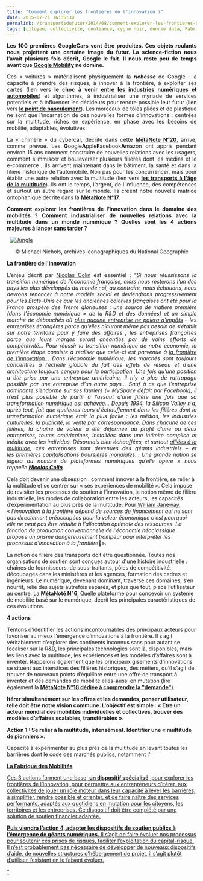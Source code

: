 ```yaml
---
title: "Comment explorer les frontières de l’innovation ?"
date: 2015-07-21 16:35:30
permalink: /transportsdufutur/2014/08/comment-explorer-les-frontieres-de-linnovation.htmlcitoyen|collectivité|confiance|cygne
tags: [citoyen, collectivité, confiance, cygne noir, donnée data, Fabrique des mobilités, google, holoptisme, innovation, intelligence collective, internet, multimodes, multitude, partage de données, Service de mobilité]
---
```


<p style="text-align: justify"><strong>Les 100 premières GoogleCars vont être produites. Ces objets roulants nous projettent une certaine image du futur. La science-fiction nous l’avait plusieurs fois décrit, Google le fait. Il nous reste peu de temps avant que <a href="https://gabrielplassat.github.io/transportsdufutur/2011/07/google-mobility-service-et-si-nous-le-faisions-sans-attendre-.html" target="_blank">Google Mobility</a> ne domine.</strong></p> <p style="text-align: justify">Ces « voitures » matérialisent physiquement la <strong><em>richesse</em> </strong>de Google : la capacité à prendre des risques, à innover à la frontière, à exploiter ses cartes (lien vers <a href="https://gabrielplassat.github.io/transportsdufutur/2012/09/lindustrie-automobile-a-choisi-de-concevoir-developper-et-commercialiser-des-produits-qui-sadaptent-a-tous-les-territoires.html" target="_blank"><strong>le choc à venir entre les industries numériques et automobiles</strong></a>) et algorithmes, à industrialiser une myriade de services potentiels et à influencer les décideurs pour rendre possible leur futur (lien vers <a href="https://gabrielplassat.github.io/transportsdufutur/2012/09/la-google-car-va-rouler-en-californie-tout-va-plus-vite-que-prevu-le-point-de-basculement-se-rapproc.html" target="_blank"><strong>le point de basculement</strong></a>). Les morceaux de tôles pliées et de plastique ne sont que l’incarnation de ces nouvelles formes d’innovations : centrées sur la multitude, riches en expérience, en phase avec les besoins de mobilité, adaptables, évolutives.</p> <p style="text-align: justify">La « chimère » du cybercar, décrite dans cette <a href="https://gabrielplassat.github.io/transportsdufutur/2014/04/metanote-20-la-voiture-sans-conducteur-la-chimere.html" target="_blank"><strong>MétaNote N°20</strong></a>, arrive, comme prévue. Les <strong>G</strong>oogle<strong>A</strong>pple<strong>F</strong>acebook<strong>A</strong>mazon ont appris pendant environ 15 ans comment construire de nouvelles relations avec les usagers, comment s’immiscer et bouleverser plusieurs filières dont les médias et le e-commerce ; ils arrivent maintenant dans le bâtiment, la santé et dans la filière historique de l’automobile. Non pas pour les concurrencer, mais pour établir une autre relation avec la multitude (lien vers <a href="https://gabrielplassat.github.io/transportsdufutur/2013/02/les-transports-a-lage-de-la-multitude.html" target="_blank"><strong>les transports à l'âge de la multitude</strong></a>). Ils ont le temps, l’argent, de l’influence, des compétences et surtout un autre regard sur le monde. Ils créent notre nouvelle matrice ontophanique décrite dans la <a href="https://gabrielplassat.github.io/transportsdufutur/2013/08/metanote-17-la-mutation-numerique-nengendre-pas-seulement-de-nouveaux-moyens-de-transports-elle-modi.html" target="_blank"><strong>MétaNote N°17</strong></a>. </p> <p style="text-align: justify"><strong>Comment explorer les frontières de l’innovation dans le domaine des mobilités ? Comment industrialiser de nouvelles relations avec la multitude dans un monde numérique ? Quelles sont les 4 actions majeures à lancer sans tarder ?</strong></p> <p style="text-align: justify">  <a class="asset-img-link" href="https://gabrielplassat.github.io/transportsdufutur/wp-content/uploads/sites/6/old/6a0120a66d2ad4970b01a511f1d148970c-pi.jpg"><img alt="Jungle" border="0" class="asset  asset-image at-xid-6a0120a66d2ad4970b01a511f1d148970c image-full img-responsive" src="/wp-content/uploads/sites/6/old/6a0120a66d2ad4970b01a511f1d148970c-800wi.jpg" title="Jungle" /></a></p> <p style="text-align: center">© Michael Nichols, archives iconographiques du National Geographic</p>   <!--more-->  <p style="text-align: justify"><strong>La frontière de l'innovation</strong></p> <p style="text-align: justify">L’enjeu décrit par <a href="http://colin-verdier.com/l-industrie-du-taxi-a-la-frontiere-de-l-innovation/" target="_blank">Nicolas Colin</a> est essentiel : “<em>Si nous réussissons la transition numérique de l’économie française, alors nous resterons l’un des pays les plus développés du monde ; si, au contraire, nous échouons, nous devrons renoncer à notre modèle social et deviendrons progressivement pour les Etats-Unis ce que les anciennes colonies françaises ont été pour la France prospère des Trente glorieuses : une source de matière première (dans l’économie numérique = de la R&D et des données) et un simple marché de débouchés où </em><a href="http://www.economie.gouv.fr/rapport-sur-la-fiscalite-du-secteur-numerique" target="_blank"><em>plus aucune entreprise ne paiera d’impôts</em></a><em> – les entreprises étrangères parce qu’elles n’auront même pas besoin de s’établir sur notre territoire pour y faire des affaires ; les entreprises françaises parce que leurs marges seront anéanties par de vains efforts de compétitivité… Pour réussir la transition numérique de notre économie, la première étape consiste à réaliser que celle-ci est parvenue à </em><a href="http://lavap.blogspot.fr/2014/02/a-la-frontiere-de-linnovation.html" target="_blank"><em>la frontière de l’innovation</em></a><em>… Dans l’économie numérique, les marchés sont toujours concentrés à l’échelle globale du fait des effets de réseau et d’une architecture toujours conçue pour la</em><em> </em><a href="http://oreilly.com/pub/a/oreilly/tim/articles/architecture_of_participation.html" target="_blank"><em>participation</em></a><em>. Une fois qu’une position a été prise par une entreprise américaine, il n’y a plus de rattrapage possible par une entreprise d’un autre pays… Sauf à ce que l’entreprise dominante s’endorme sur ses lauriers (= MySpace défait par Facebook), il n’est plus possible de partir à l’assaut d’une filière une fois que sa transformation numérique est achevée… Depuis 1994, la Silicon Valley n’a, après tout, fait que quelques tours d’échauffement dans les filières dont la transformation numérique était la plus facile : les médias, les industries culturelles, la publicité, la vente par correspondance. Dans chacune de ces filières, la chaîne de valeur a été déformée au profit d’une ou deux entreprises, toutes américaines, installées dans une intimité complice et inédite avec les individus. Désormais bien échauffées, et surtout </em><a href="http://www.henriverdier.com/2014/01/manipuler-les-foules-sentimentales-ou.html" target="_blank"><em>alliées à la multitude</em></a><em>, ces entreprises sont devenues des géants industriels – et les </em><a href="http://www.techrepublic.com/article/apple-v-google-the-goliath-deathmatch-by-the-numbers-in-2014/" target="_blank"><em>premières capitalisations boursières mondiales</em></a><em>... Une grande nation se jugera au nombre de plateformes numériques qu’elle opère » nous rappelle </em><a href="http://colin-verdier.com/l-industrie-du-taxi-a-la-frontiere-de-l-innovation/" target="_blank"><strong><em>Nicolas Colin</em></strong></a><em>.</em></p> <p style=""text-align: justify"">Cela doit devenir une obsession : comment innover à la frontière, se relier à la multitude et se centrer sur « ses expériences de mobilité ». Cela impose de revisiter les processus de soutien à l’innovation, la notion même de filière industrielle, les modes de collaboration entre les acteurs, les capacités d’expérimentation au plus près de la multitude. Pour <a href=""http://www.project-syndicate.org/commentary/china-and-the-frontiers-of-innovation-by-william-janeway/french#xRx0iyiT3UFRfBte.99"" target=""_blank"">William Janeway</a>, « <em>l'innovation à la frontière dépend de sources de financement qui ne sont pas directement préoccupées pour la valeur économique  c'est pourquoi elle ne peut pas être réduite à l'allocation optimale des ressources. La fonction de production conventionnelle de l'économie néoclassique propose un prisme dangereusement trompeur pour interpréter les processus d'innovation à la frontière</em>&#016».</p> <p style=""text-align: justify"">La notion de filière des transports doit être questionnée. Toutes nos organisations de soutien sont conçues autour d'une histoire industrielle : chaînes de fournisseurs, de sous-traitants, pôles de compétitivité, découpages dans les ministères et les agences, formation des cadres et ingénieurs. Le numérique, devenant dominant, traverse ces domaines, s’en nourrit, relie des sujets autrefois séparés, et plus que tout, place l’utilisateur au centre. La <a href="https://gabrielplassat.github.io/transportsdufutur/2010/06/metanote-tdf-6-quelle-plate-forme-pour-concevoir-et-realiser-le-premier-systeme-de-mobilite-20.html"" target=""_blank""><strong>MétaNoté N°6</strong></a><strong>, </strong>Quelle plateforme pour concevoir un système de mobilité basé sur le numérique, décrit les principales caractéristiques de ces évolutions.</p> <p style=""text-align: justify""><strong>4 actions</strong></p> <p style=""text-align: justify"">Tentons d’identifier les actions incontournables des principaux acteurs pour favoriser au mieux l’émergence d’innovations à la frontière. Il s’agit véritablement d’explorer des continents inconnus sans pour autant se focaliser sur la R&D, les principales technologies sont là, disponibles, mais les liens avec la multitude, les expériences et les modèles d’affaires sont à inventer. Rappelons également que les principaux gisements d’innovations se situent aux interstices des filières historiques, des métiers, qu’il s’agit de trouver de nouveaux points d’équilibre entre une offre de transport à inventer et des demandes de mobilité elles-aussi en mutation (lire également la <a href="https://gabrielplassat.github.io/transportsdufutur/2013/10/metanote-18-pour-une-ontologie-de-la-demandes-de-transport.html"" target=""_blank""><strong>MétaNote N°18 dédiée à comprendre la "demande"</strong></a>).</p> <p style=""text-align: justify""><strong>Itérer simultanément sur les offres et les demandes, penser utilisateur, telle doit être notre vision commune. L'objectif est simple : « Etre un acteur mondial des mobilités individuelles et collectives, trouver des modèles d’affaires scalables, transférables ».</strong></p> <p style=""text-align: justify""><strong>Action 1 : Se relier à la multitude, intensément. Identifier une « multitude de pionniers ».</strong></p> <p style=""text-align: justify"">Capacité à expérimenter au plus près de la multitude en levant toutes les barrières dont le code des marchés publics, notamment l'<a href=""http://www.legifrance.gouv.fr/affichCodeArticle.doypes d’acteurs : Collectivité pionnière, entreprises pionnières, entrepreneurs.</li> </ul> <p style=""text-align: justify""><strong>La Fabrique des Mobilités</strong></p> <p style=""text-align: justify"">Ces 3 actions forment une base, <strong>un dispositif spécialisé</strong>, pour explorer les frontières de l’innovation, pour permettre aux entrepreneurs d’itérer, aux collectivités de jouer un rôle moteur dans leur capacité à lever les barrières, à simplifier, rendre possible et orienter, et de faire naître des services performants, adaptés aux quotidiens en mutation pour les citoyens, les territoires et les entreprises. Ce dispositif doit être complété par une solution de soutien financier adaptée.</p> <p style=""text-align: justify""><strong>Puis viendra l’action 4, adapter les dispositifs de soutien publics à l’émergence de géants numériques.</strong> Il s’agit de faire évoluer nos processus pour soutenir ces prises de risques, faciliter l’exploitation du capital-risque. Il n’est probablement pas nécessaire de développer de nouveaux dispositifs d’aide, de nouvelles structures d’hébergement de projet, il s’agit plutôt d’utiliser l’existant en le faisant évoluer.</p>"
